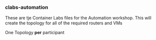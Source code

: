 ### clabs-automation

These are tje Container Labs files for the Automation workshop.
This will create the topology for all of the required routers and VMs

One Topology __per__ participant
